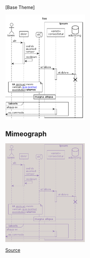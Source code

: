 [Base Theme]

<img src="generated_images/base.png" alt="TODO" width="250"/>

## Mimeograph

<a href="examples/mimeograph.puml"><img src="generated_images/mimeograph.png" alt="" width="250"/></a>

[Source](includes/mimeograph.iuml)
